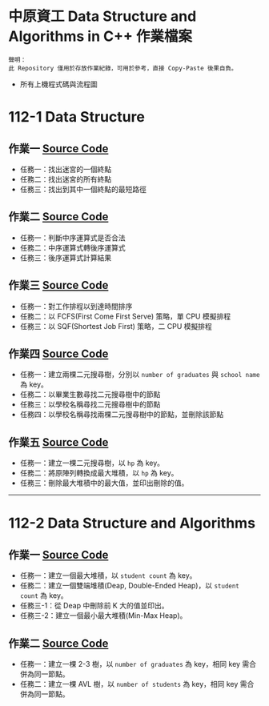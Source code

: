 # 中原資工 Data Structure and Algorithms in C++ 作業檔案

```
聲明：
此 Repository 僅用於存放作業紀錄，可用於參考，直接 Copy-Paste 後果自負。
```

* 所有上機程式碼與流程圖

# 112-1 Data Structure

## 作業一 [Source Code](./DS1ex1_11127137/DS1ex1_11127137.cpp)
* 任務一：找出迷宮的一個終點
* 任務二：找出迷宮的所有終點
* 任務三：找出到其中一個終點的最短路徑

## 作業二 [Source Code](./DS1ex2_11127137/DS1ex2_11127137.cpp)
* 任務一：判斷中序運算式是否合法
* 任務二：中序運算式轉後序運算式
* 任務三：後序運算式計算結果

## 作業三 [Source Code](./DS1ex3_19_11127137_11127152/DS1ex3_19_11127137_11127152.cpp)
* 任務一：對工作排程以到達時間排序
* 任務二：以 FCFS(First Come First Serve) 策略，單 CPU 模擬排程
* 任務三：以 SQF(Shortest Job First) 策略，二 CPU 模擬排程

## 作業四 [Source Code](./DS1ex4_19_11127137_11127152/DS1ex4_19_11127137_11127152.cpp)
* 任務一：建立兩棵二元搜尋樹，分別以 `number of graduates` 與 `school name` 為 key。
* 任務二：以畢業生數尋找二元搜尋樹中的節點
* 任務三：以學校名稱尋找二元搜尋樹中的節點
* 任務四：以學校名稱尋找兩棵二元搜尋樹中的節點，並刪除該節點

## 作業五 [Source Code](./DS1ex5_19_11127137_11127152/DS1ex5_19_11127137_11127152.cpp)
* 任務一：建立一棵二元搜尋樹，以 `hp` 為 key。
* 任務二：將原陣列轉換成最大堆積，以 `hp` 為 key。
* 任務三：刪除最大堆積中的最大值，並印出刪除的值。

---

# 112-2 Data Structure and Algorithms

## 作業一 [Source Code](./DS2ex1_11127137/DS2ex1_11127137Quiz.cpp)
* 任務一：建立一個最大堆積，以 `student count` 為 key。
* 任務二：建立一個雙端堆積(Deap, Double-Ended Heap)，以 `student count` 為 key。
* 任務三-1：從 Deap 中刪除前 K 大的值並印出。
* 任務三-2：建立一個最小最大堆積(Min-Max Heap)。

## 作業二 [Source Code](./DS2ex2_17_11127137_11127150/DS2ex2_17_11127137_11127150%20Quiz.cpp)
* 任務一：建立一棵 2-3 樹，以 `number of graduates` 為 key，相同 key 需合併為同一節點。
* 任務二：建立一棵 AVL 樹，以 `number of students` 為 key，相同 key 需合併為同一節點。
